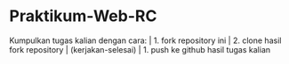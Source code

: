 # Praktikum-Web-RC
Kumpulkan tugas kalian dengan cara: | 1. fork repository ini | 2. clone hasil fork repository | (kerjakan-selesai) | 1. push ke github hasil tugas kalian
